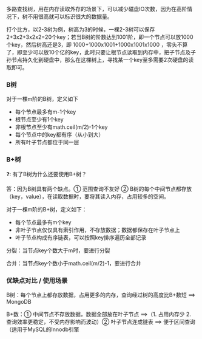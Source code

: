 多路查找树，用在内存读取外存的场景下，可以减少磁盘IO次数，因为在高阶情况下，树不用很高就可以标识很大的数据量。

打个比方，以2-3树为例，树高为3的时候，一棵2-3树可以保存2+3x2+3x2x2=20个key；若当B树的阶数达到1001阶，即一个节点可以放1000个key，然后树高还是3，即 1000+1000x1001+1000x1001x1000 ，零头不算了，即至少可以放10个亿的key，此时只要让根节点读取到内存中，把子节点及子孙节点持久化到硬盘中，那么在这棵树上，寻找某一个key至多需要2次硬盘的读取即可。

### B树

对于一棵m阶的B树，定义如下

- 每个节点最多有m-1个key
- 根节点至少有1个key
- 非根节点至少有math.ceil(m/2)-1个key
- 每个节点中的key都有序（从小到大）
- 所有叶子节点都位于同一层



### B+树

:question:: 有了B树为什么还要使用B+树？

答：因为B树具有两个缺点。① 范围查询不友好 ② B树的每个中间节点都存放（key，value），在读取数据时，要将其读入内存，占用较多的空间。



对于一棵m阶的B+树，定义如下：

- 每个节点最多有m个key
- 非叶子节点仅仅具有索引作用，不存放数据；数据都保存在叶子节点上
- 叶子节点构成有序链表，可以按照key排序遍历全部记录



分裂：当节点key个数大于m时，要进行分裂

合并：当节点key个数小于math.ceil(m/2)-1，要进行合并

### 优缺点对比 / 使用场景

B树：每个节点上都存放数据，占用更多的内存，查询经过树的高度比B+数短 ==> MongoDB

B+数：① 中间节点不存放数据，数据全部放在叶子节点 ==>（1. 占用内存少 2. 查询效率更稳定，不受内存影响而波动）② 叶子节点连成链表 ==> 便于区间查询（适用于MySQL的Innodb引擎

